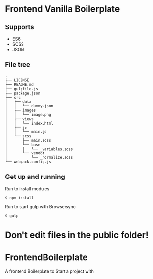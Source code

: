 
# Frontend Vanilla Boilerplate
## Supports
  * ES6
  * SCSS
  * JSON

## File tree
```
.
├── LICENSE
├── README.md
├── gulpfile.js
├── package.json
├── src
│   ├── data
│   │   └── dummy.json
│   ├── images
│   │   └── image.png
│   ├── views
│   │   └── index.html
│   ├── js
│   │   └── main.js
│   └── scss
│       ├── main.scss
│       └── base
│       │   └── _variables.scss
│       └── vendor
│           └── _normalize.scss
└── webpack.config.js
```

## Get up and running
 Run to install modules
 ```
 $ npm install
 ```

 Run to start gulp with Browsersync
 ```
 $ gulp
 ```

   __Don't edit files in the public folder!__
=======
# FrontendBoilerplate
A frontend Boilerplate to Start a project with 